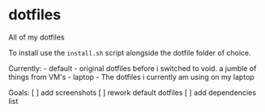 # dotfiles
All of my dotfiles

To install use the `install.sh` script alongside the dotfile folder of choice.

Currently:
	- default - original dotfiles before i switched to void. a jumble of things from VM's
	- laptop - The dotfiles i currently am using on my laptop

Goals:
	[ ] add screenshots
	[ ] rework default dotfiles
	[ ] add dependencies list
